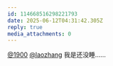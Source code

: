 ```yaml
---
id: 114668516298221793
date: 2025-06-12T04:31:42.305Z
reply: true
media_attachments: 0
---
```


[@1900](https://social.1900.live/@1900) [@laozhang](https://suo.si/@laozhang) 我是还没睡……

